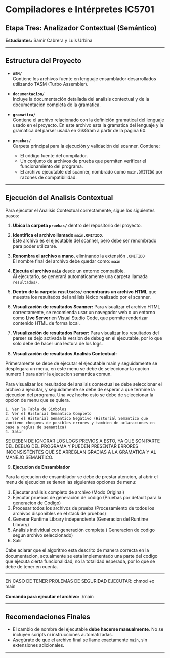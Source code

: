 # Compiladores e Intérpretes IC5701

## Etapa Tres: Analizador Contextual (Semántico) 
**Estudiantes:** Samir Cabrera y Luis Urbina

---

## Estructura del Proyecto

- **`ASM/`**  
  Contiene los archivos fuente en lenguaje ensamblador desarrollados utilizando TASM (Turbo Assembler).

- **`documentacion/`**  
  Incluye la documentación detallada del analisis contextual y de la documentacion completa de la gramatica.

- **`gramatica/`**  
  Contiene el archivo relacionado con la definición gramatical del lenguaje usado en el proyecto. En este archivo esta la gramatica del lenguaje y la gramatica del parser usada en GikGram a partir de la pagina 60.

- **`pruebas/`**  
  Carpeta principal para la ejecución y validación del scanner. Contiene:

  - El código fuente del compilador.
  - Un conjunto de archivos de prueba que permiten verificar el funcionamiento del programa.
  - El archivo ejecutable del scanner, nombrado como `main.OMITIDO` por razones de compatibilidad.

---

## Ejecución del Analisis Contextual

Para ejecutar el Analisis Contextual correctamente, sigue los siguientes pasos:

1. **Ubica la carpeta `pruebas/`** dentro del repositorio del proyecto.

2. **Identifica el archivo llamado `main.OMITIDO`**.  
   Este archivo es el ejecutable del scanner, pero debe ser renombrado para poder utilizarse.

3. **Renombra el archivo a mano**, eliminando la extensión `.OMITIDO`  
   El nombre final del archivo debe quedar como: **`main`**

4. **Ejecuta el archivo `main`** desde un entorno compatible.  
Al ejecutarlo, se generará automáticamente una carpeta llamada `resultados/`.

5. **Dentro de la carpeta `resultados/` encontrarás un archivo HTML** que muestra los resultados del análisis léxico realizado por el scanner.

6. **Visualización de resultados Scanner:**  Para visualizar el archivo HTML correctamente, se recomienda usar un navegador web o un entorno como **Live Server** en Visual Studio Code, que permite renderizar contenido HTML de forma local.

7. **Visualización de resultados Parser:** Para visualizar los resultados del parser se dejo activada la version de debug en el ejecutable, por lo que solo debe de hacer una lectura de los logs. 

8. **Visualización de resultados Analisis Contextual:** 

Primeramente se debe de ejecutar el ejecutable main y seguidamente se desplegara un menu, en este menu se debe de seleccionar la opcion numero 1 para abrir la ejecucion semantica comun. 

Para visualizar los resultados del analisis contextual se debe seleccionar el archivo a ejecutar, y seguidamente se debe de esperar a que termine la ejecucion del programa. Una vez hecho esto se debe de seleccionar la opcion de menu que se quiera. 

    1. Ver la Tabla de Simbolos
    2. Ver el Historial Semantico Completo
    3. Ver el Historial Semantico Negativo (Historial Semantico que contiene chequeos de posibles errores y tambien de aclaraciones en base a reglas de semantica)
    4. Salir

SE DEBEN DE IGNORAR LOS LOGS PREVIOS A ESTO, YA QUE SON PARTE DEL DEBUG DEL PROGRAMA Y PUEDEN PRESENTAR ERRORES INCONSISTENTES QUE SE ARREGLAN GRACIAS A LA GRAMATICA Y AL MANEJO SEMANTICO.

9. **Ejecucion de Ensamblador**

Para la ejecucion de ensamblador se debe de prestar atencion, al abrir el menu de ejecucion se tienen las siguientes opciones de menu:

1. Ejecutar análisis completo de archivo (Modo Original)
2. Ejecutar pruebas de generación de código (Pruebas por default para la generacion de Codigo)
3. Procesar todos los archivos de prueba (Procesamiento de todos los archivos disponibles en el stack de pruebas)
4. Generar Runtime Library independiente (Generacion del Runtime Library)
5. Análisis individual con generación completa ( Generacion de codigo segun archivo seleccionado)
0. Salir

Cabe aclarar que el algoritmo esta descrito de manera correcta en la documentacion, actualmente se esta implementado una parte del codigo que ejecuta cierta funcionalidad, no la totalidad esperada, por lo que se debe de tener en cuenta.

---

EN CASO DE TENER PROLEMAS DE SEGURIDAD EJECUTAR: chmod +x main

**Comando para ejecutar el archivo:** ./main


---

## Recomendaciones Finales

- El cambio de nombre del ejecutable **debe hacerse manualmente**. No se incluyen scripts ni instrucciones automatizadas.
- Asegúrate de que el archivo final se llame exactamente `main`, sin extensiones adicionales.

---
